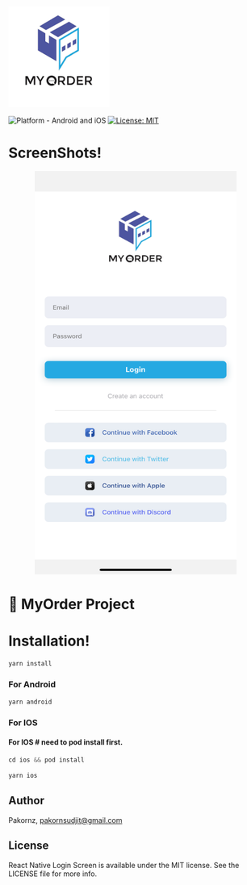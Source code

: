 <img alt="React Native Login Screen" src="src/assets/logo.png" width="200"/>

![Platform - Android and iOS](https://img.shields.io/badge/platform-Android%20%7C%20iOS-blue.svg?style=for-the-badge)
[![License: MIT](https://img.shields.io/badge/License-MIT-green.svg?style=for-the-badge)](https://opensource.org/licenses/MIT)


# ScreenShots!

<p align="center">
  <img alt="React Native Login Screen" src="src/assets/Screenshots/screen.png"  height="800" width="400" />
</p>



# 🥳 MyOrder Project

# Installation!

```js
yarn install
```

### For Android

```js
yarn android
```

### For IOS

#### For IOS # need to pod install first.
```js
cd ios && pod install
```

```js
yarn ios
```

## Author

Pakornz, pakornsudjit@gmail.com

## License

React Native Login Screen is available under the MIT license. See the LICENSE file for more info.
